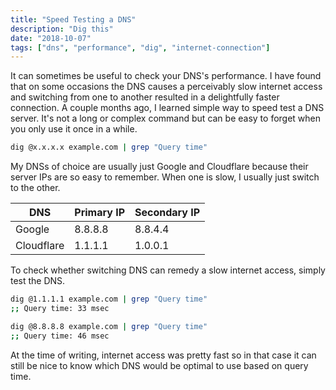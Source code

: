 ```yaml
---
title: "Speed Testing a DNS"
description: "Dig this"
date: "2018-10-07"
tags: ["dns", "performance", "dig", "internet-connection"]
---
```


It can sometimes be useful to check your DNS's performance. I have found that on some occasions the DNS causes a perceivably slow internet access and switching from one to another resulted in a delightfully faster connection. A couple months ago, I learned simple way to speed test a DNS server. It's not a long or complex command but can be easy to forget when you only use it once in a while.

```bash
dig @x.x.x.x example.com | grep "Query time"
```

My DNSs of choice are usually just Google and Cloudflare because their server IPs are so easy to remember. When one is slow, I usually just switch to the other.

| DNS        | Primary IP | Secondary IP |
| ---------- | ---------- | ------------ |
| Google     | 8.8.8.8    | 8.8.4.4      |
| Cloudflare | 1.1.1.1    | 1.0.0.1      |

To check whether switching DNS can remedy a slow internet access, simply test the DNS.

```bash
dig @1.1.1.1 example.com | grep "Query time"
;; Query time: 33 msec

dig @8.8.8.8 example.com | grep "Query time"
;; Query time: 46 msec
```

At the time of writing, internet access was pretty fast so in that case it can still be nice to know which DNS would be optimal to use based on query time. 

